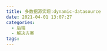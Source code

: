 ```yaml
---
title: 多数据源实现:dynamic-datasource
date: 2021-04-01 13:07:27
categories:
  - 后端
  - 解决方案
tags:
---
```

